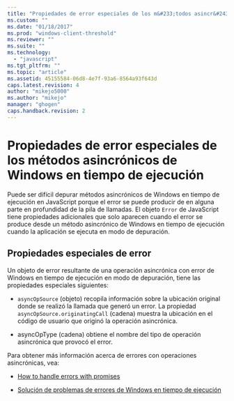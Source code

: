 ```yaml
---
title: "Propiedades de error especiales de los m&#233;todos asincr&#243;nicos de Windows en tiempo de ejecuci&#243;n | Microsoft Docs"
ms.custom: ""
ms.date: "01/18/2017"
ms.prod: "windows-client-threshold"
ms.reviewer: ""
ms.suite: ""
ms.technology: 
  - "javascript"
ms.tgt_pltfrm: ""
ms.topic: "article"
ms.assetid: 45155584-06d8-4e7f-93a6-8564a93f643d
caps.latest.revision: 4
author: "mikejo5000"
ms.author: "mikejo"
manager: "ghogen"
caps.handback.revision: 2
---
```

# Propiedades de error especiales de los m&#233;todos asincr&#243;nicos de Windows en tiempo de ejecuci&#243;n
Puede ser difícil depurar métodos asincrónicos de Windows en tiempo de ejecución en JavaScript porque el error se puede producir de en alguna parte en profundidad de la pila de llamadas.  El objeto `Error` de JavaScript tiene propiedades adicionales que solo aparecen cuando el error se produce desde un método asincrónico de Windows en tiempo de ejecución cuando la aplicación se ejecuta en modo de depuración.  
  
## Propiedades especiales de error  
 Un objeto de error resultante de una operación asincrónica con error de Windows en tiempo de ejecución en modo de depuración, tiene las propiedades especiales siguientes:  
  
-   `asyncOpSource` \(objeto\) recopila información sobre la ubicación original donde se realizó la llamada que generó un error.  La propiedad `asyncOpSource.originatingCall` \(cadena\) muestra la ubicación en el código de usuario que originó la operación asincrónica.  
  
-   asyncOpType \(cadena\) obtiene el nombre del tipo de operación asincrónica que provocó el error.  
  
 Para obtener más información acerca de errores con operaciones asincrónicas, vea:  
  
-   [How to handle errors with promises](http://msdn.microsoft.com/es-es/01d5a901-c4ea-46f6-8005-6d39c32203eb)  
  
-   [Solución de problemas de errores de Windows en tiempo de ejecución](http://msdn.microsoft.com/es-es/1ef7d7df-82ac-441d-8ad0-54ab1318de64)